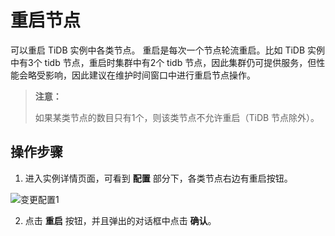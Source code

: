 # 重启节点
可以重启 TiDB 实例中各类节点。 重启是每次一个节点轮流重启。比如 TiDB 实例中有3个 tidb 节点，重启时集群中有2个 tidb 节点，因此集群仍可提供服务，但性能会略受影响，因此建议在维护时间窗口中进行重启节点操作。

> **注意：**
>
> 如果某类节点的数目只有1个，则该类节点不允许重启（TiDB 节点除外）。

## 操作步骤
1. 进入实例详情页面，可看到 **配置** 部分下，各类节点右边有重启按钮。 

![变更配置1](../../../../../image/TiDB/reboot-node-1.png)

2. 点击 **重启** 按钮，并且弹出的对话框中点击 **确认**。
